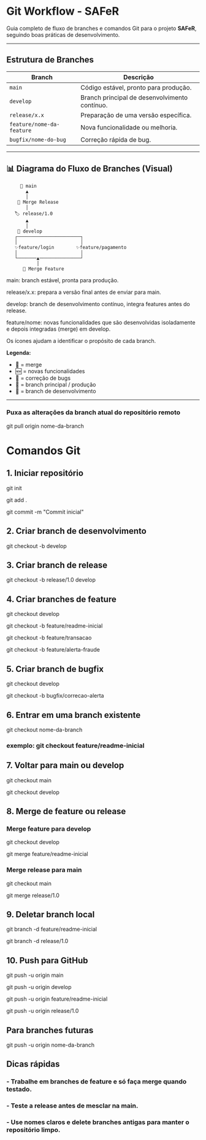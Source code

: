 # Git Workflow - SAFeR

Guia completo de fluxo de branches e comandos Git para o projeto **SAFeR**, seguindo boas práticas de desenvolvimento.

---

## Estrutura de Branches

| Branch | Descrição |
|--------|-----------|
| `main` | Código estável, pronto para produção. |
| `develop` | Branch principal de desenvolvimento contínuo. |
| `release/x.x` | Preparação de uma versão específica. |
| `feature/nome-da-feature` | Nova funcionalidade ou melhoria. |
| `bugfix/nome-do-bug` | Correção rápida de bug. |

---

## 📊 Diagrama do Fluxo de Branches (Visual)

         🌟 main
           ▲
           │
        🔀 Merge Release
           │
       🏷 release/1.0
           ▲
           │
        🔧 develop
       ┌───────────────────────┐
       │                       │
       ✨feature/login        ✨feature/pagamento
       │                       │
       └───────▲───────────────┘
               │
          🔀 Merge Feature
          
main: branch estável, pronta para produção.

release/x.x: prepara a versão final antes de enviar para main.

develop: branch de desenvolvimento contínuo, integra features antes do release.

feature/nome: novas funcionalidades que são desenvolvidas isoladamente e depois integradas (merge) em develop.

Os ícones ajudam a identificar o propósito de cada branch.
          
**Legenda:**
- 🔀 = merge  
- 🆕 = novas funcionalidades  
- 🐞 = correção de bugs  
- 🌟 = branch principal / produção  
- 🔧 = branch de desenvolvimento  

---

### Puxa as alterações da branch atual do repositório remoto
git pull origin nome-da-branch

# Comandos Git

## 1. Iniciar repositório ##
git init 

git add .

git commit -m "Commit inicial"


## 2. Criar branch de desenvolvimento ##
git checkout -b develop


## 3. Criar branch de release ## 
git checkout -b release/1.0 develop


## 4. Criar branches de feature ##
git checkout develop

git checkout -b feature/readme-inicial

git checkout -b feature/transacao

git checkout -b feature/alerta-fraude


## 5. Criar branch de bugfix ##
git checkout develop

git checkout -b bugfix/correcao-alerta


## 6. Entrar em uma branch existente ##
git checkout nome-da-branch
### exemplo: git checkout feature/readme-inicial


## 7. Voltar para main ou develop ##
git checkout main

git checkout develop


## 8. Merge de feature ou release ##
### Merge feature para develop
git checkout develop

git merge feature/readme-inicial
### Merge release para main

git checkout main

git merge release/1.0


## 9. Deletar branch local
git branch -d feature/readme-inicial

git branch -d release/1.0

 
## 10. Push para GitHub
git push -u origin main

git push -u origin develop

git push -u origin feature/readme-inicial

git push -u origin release/1.0
## Para branches futuras

git push -u origin nome-da-branch

 
## Dicas rápidas
### - Trabalhe em branches de feature e só faça merge quando testado.
### - Teste a release antes de mesclar na main.
### - Use nomes claros e delete branches antigas para manter o repositório limpo.
